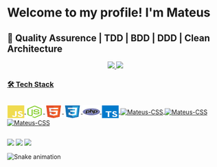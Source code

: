 # Welcome to my profile! I'm Mateus

## 📜   Quality Assurence | TDD | BDD | DDD | Clean Architecture



<div align="center">
  <a href="https://github.com/mrezende1">
  <img height="180em" src="https://github-readme-stats.vercel.app/api?username=mrezende1&show_icons=true&theme=dark"/>
  <img height="180em" src="https://github-readme-stats.vercel.app/api/top-langs/?username=mrezende1&layout=compact&langs_count=7&theme=dark"/>
</div>

### 🛠 Tech Stack
<div style="display: inline_block"><br>
  <img align="center" alt="Mateus-Js" height="30" width="40" src="https://raw.githubusercontent.com/devicons/devicon/master/icons/javascript/javascript-plain.svg">
  <img align="center" alt="Mateus-Ts" height="30" width="40" src="https://raw.githubusercontent.com/devicons/devicon/master/icons/nodejs/nodejs-plain.svg">
  <img align="center" alt="Mateus-HTML" height="30" width="40" src="https://raw.githubusercontent.com/devicons/devicon/master/icons/html5/html5-original.svg">
  <img align="center" alt="Mateus-CSS" height="30" width="40" src="https://raw.githubusercontent.com/devicons/devicon/master/icons/css3/css3-original.svg">
  <img align="center" alt="Mateus-CSS" height="30" width="40" src="https://raw.githubusercontent.com/devicons/devicon/master/icons/php/php-original.svg">
  <img align="center" alt="Mateus-CSS" height="30" width="40" src="https://raw.githubusercontent.com/devicons/devicon/master/icons/typescript/typescript-plain.svg">
  <img align="center" alt="Mateus-CSS" height="40" width="40" src="https://upload.wikimedia.org/wikipedia/commons/e/e4/Robot-framework-logo.png">
  <img align="center" alt="Mateus-CSS" height="40" width="40" src="https://nestjs.com/img/logo-small.svg"> 
  <img align="center" alt="Mateus-CSS" height="30" width="30" src="https://images.ctfassets.net/q5gr0s7pk997/Th8458WoDPgh1xOcYjv4Q/b2328d538c7d499853bfff3ac11540c5/Cypress.png">
</div>

##
  
<div> 
  <a href="https://www.instagram.com/mateusrezendee1/" target="_blank"><img src="https://img.shields.io/badge/-Instagram-%23E4405F?style=for-the-badge&logo=instagram&logoColor=white" target="_blank"></a>
  <a href = "mailto:mateusrezendexd@gmail.com"><img src="https://img.shields.io/badge/-Gmail-%23333?style=for-the-badge&logo=gmail&logoColor=white" target="_blank"></a>
  <a href="https://www.linkedin.com/in/mateus-rezende-769bb3226" target="_blank"><img src="https://img.shields.io/badge/-LinkedIn-%230077B5?style=for-the-badge&logo=linkedin&logoColor=white" target="_blank"></a> 
 
  ![Snake animation](https://github.com/mrezende1/mrezende1/blob/output/github-contribution-grid-snake.svg)
 
</div>
